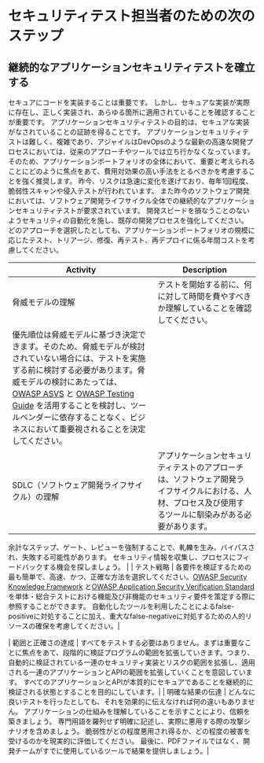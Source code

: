 # セキュリティテスト担当者のための次のステップ

## 継続的なアプリケーションセキュリティテストを確立する

セキュアにコードを実装することは重要です。
しかし、セキュアな実装が実際に存在し、正しく実装され、あらゆる箇所に適用されていることを確認することが重要です。
アプリケーションセキュリティテストの目的は、セキュアな実装がなされていることの証跡を得ることです。
アプリケーションセキュリティテストは難しく、複雑であり、アジャイルはDevOpsのような最新の高速な開発プロセスにおいては、従来のアプローチやツールでは立ち行かなくなっています。
そのため、アプリケーションポートフォリオの全体において、重要と考えられることにどのように焦点をあて、費用対効果の高い手法をとるべきかを考慮することを強く推奨します。
昨今、リスクは急速に変化を遂げており、毎年1回程度、脆弱性スキャンや侵入テストが行われています。
また昨今のソフトウェア開発においては、ソフトウェア開発ライフサイクル全体での継続的なアプリケーションセキュリティテストが要求されています。
開発スピードを損なうことのないようセキュリティの自動化を施し、既存の開発プロセスを強化してください。
どのアプローチを選択したとしても、アプリケーションポートフォリオの規模に応じたテスト、トリアージ、修復、再テスト、再デプロイに係る年間コストを考慮してください。

| Activity | Description |
| --- | --- |
| 脅威モデルの理解 | テストを開始する前に、何に対して時間を費やすべきか理解していることを確認してください。
優先順位は脅威モデルに基づき決定できます。そのため、脅威モデルが検討されていない場合には、テストを実施する前に検討する必要があります。脅威モデルの検討にあたっては、[OWASP ASVS](https://www.owasp.org/index.php/ASVS) と [OWASP Testing Guide](https://www.owasp.org/index.php/OWASP_Testing_Project) を活用することを検討し、ツールベンダーに依存することなく、ビジネスにおいて重要視されることを決定してください。 |
| SDLC（ソフトウェア開発ライフサイクル）の理解 | アプリケーションセキュリティテストのアプローチは、ソフトウェア開発ライフサイクルにおける、人材、プロセス及び使用するツールに馴染みがある必要があります。
余計なステップ、ゲート、レビューを強制することで、軋轢を生み、バイパスされ、失敗する可能性があります。
セキュリティ情報を収集し、プロセスにフィードバックする機会を探しましょう。 |
| テスト戦略 | 各要件を検証するための最も簡単で、高速、かつ、正確な方法を選択してください。[OWASP Security Knowledge Framework](https://www.owasp.org/index.php/OWASP_Security_Knowledge_Framework) と[OWASP Application Security Verification Standard](https://www.owasp.org/index.php/ASVS) を単体・総合テストにおける機能及び非機能のセキュリティ要件を策定する際に参照することができます。
自動化したツールを利用したことによるfalse-positiveに対処することに加え、重大なfalse-negativeに対処するための人的リソースの確保を考慮してください。|

| 範囲と正確さの達成 | すべてをテストする必要はありません。まずは重要なことに焦点をあて、段階的に検証プログラムの範囲を拡張していきます。つまり、自動的に検証されている一連のセキュリティ実装とリスクの範囲を拡張し、適用される一連のアプリケーションとAPIの範囲を拡張していくことを意図しています。
すべてのアプリケーションとAPIが本質的にセキュアであることを継続的に検証される状態とすることを目的にしています。|
| 明確な結果の伝達 | どんなに良いテストを行ったとしても、それを効果的に伝えなければ何の違いもありません。
アプリケーションの仕組みを理解していることを示すことにより、信頼を築きましょう。
専門用語を羅列せず明確に記述し、実際に悪用する際の攻撃シナリオを含めましょう。
脆弱性がどの程度悪用され得るか、どの程度の被害を受けるのかを現実的に評価してください。
最後に、PDFファイルではなく、開発チームがすでに使用しているツールで結果を提供しましょう。|
